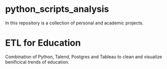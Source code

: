 # python_scripts_analysis
In this repository is a collection of personal and academic projects.

# ETL for Education
Combination of Python, Talend, Postgres and Tableau to clean and visualize benificical trends of education.


